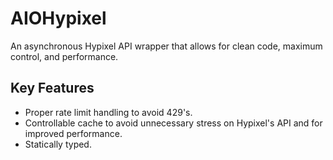 # AIOHypixel

An asynchronous Hypixel API wrapper that allows for clean code, maximum control, and performance. 

## Key Features
- Proper rate limit handling to avoid 429's.
- Controllable cache to avoid unnecessary stress on Hypixel's API and for improved performance.
- Statically typed.